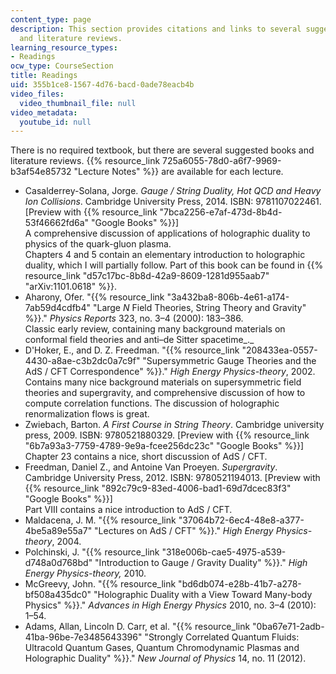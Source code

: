 ```yaml
---
content_type: page
description: This section provides citations and links to several suggested books
  and literature reviews.
learning_resource_types:
- Readings
ocw_type: CourseSection
title: Readings
uid: 355b1ce8-1567-4d76-bacd-0ade78eacb4b
video_files:
  video_thumbnail_file: null
video_metadata:
  youtube_id: null
---
```


There is no required textbook, but there are several suggested books and literature reviews. {{% resource_link 725a6055-78d0-a6f7-9969-b3af54e85732 "Lecture Notes" %}} are available for each lecture.

*   Casalderrey-Solana, Jorge. _Gauge / String Duality, Hot QCD and Heavy Ion Collisions_. Cambridge University Press, 2014. ISBN: 9781107022461. \[Preview with {{% resource_link "7bca2256-e7af-473d-8b4d-53f46662fd6a" "Google Books" %}}\]  
    A comprehensive discussion of applications of holographic duality to physics of the quark-gluon plasma.  
    Chapters 4 and 5 contain an elementary introduction to holographic duality, which I will partially follow. Part of this book can be found in {{% resource_link "d57c17bc-8b8d-42a9-8609-1281d955aab7" "arXiv:1101.0618" %}}.
*   Aharony, Ofer. "{{% resource_link "3a432ba8-806b-4e61-a174-7ab59d4cdfb4" "Large _N_ Field Theories, String Theory and Gravity" %}}." _Physics Reports_ 323, no. 3–4 (2000): 183–386.  
    Classic early review, containing many background materials on conformal field theories and anti–de Sitter spacetime_._
*   D'Hoker, E., and D. Z. Freedman. "{{% resource_link "208433ea-0557-4430-a8ae-c3b2dc0a7c9f" "Supersymmetric Gauge Theories and the AdS / CFT Correspondence" %}}." _High Energy Physics-theory_, 2002.  
    Contains many nice background materials on supersymmetric field theories and supergravity, and comprehensive discussion of how to compute correlation functions. The discussion of holographic renormalization flows is great.
*   Zwiebach, Barton. _A First Course in String Theory_. Cambridge university press, 2009. ISBN: 9780521880329. \[Preview with {{% resource_link "6b7a93a3-7759-4789-9e9a-fcee256dc23c" "Google Books" %}}\]  
    Chapter 23 contains a nice, short discussion of AdS / CFT.
*   Freedman, Daniel Z., and Antoine Van Proeyen. _Supergravity_. Cambridge University Press, 2012. ISBN: 9780521194013. \[Preview with {{% resource_link "892c79c9-83ed-4006-bad1-69d7dcec83f3" "Google Books" %}}\]  
    Part VIII contains a nice introduction to AdS / CFT.
*   Maldacena, J. M. "{{% resource_link "37064b72-6ec4-48e8-a377-4be5a89e55a7" "Lectures on AdS / CFT" %}}." _High Energy Physics-theory_, 2004.
*   Polchinski, J. "{{% resource_link "318e006b-cae5-4975-a539-d748a0d768bd" "Introduction to Gauge / Gravity Duality" %}}." _High Energy Physics-theory,_ 2010.
*   McGreevy, John. "{{% resource_link "bd6db074-e28b-41b7-a278-bf508a435dc0" "Holographic Duality with a View Toward Many-body Physics" %}}." _Advances in High Energy Physics_ 2010, no. 3–4 (2010): 1–54.
*   Adams, Allan, Lincoln D. Carr, et al. "{{% resource_link "0ba67e71-2adb-41ba-96be-7e3485643396" "Strongly Correlated Quantum Fluids: Ultracold Quantum Gases, Quantum Chromodynamic Plasmas and Holographic Duality" %}}." _New Journal of Physics_ 14, no. 11 (2012).